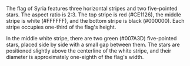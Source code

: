 The flag of Syria features three horizontal stripes and two five-pointed stars. The aspect ratio is 2:3. The top stripe is red (#CE1126), the middle stripe is white (#FFFFFF), and the bottom stripe is black (#000000). Each stripe occupies one-third of the flag's height. 

In the middle white stripe, there are two green (#007A3D) five-pointed stars, placed side by side with a small gap between them. The stars are positioned slightly above the centerline of the white stripe, and their diameter is approximately one-eighth of the flag's width.